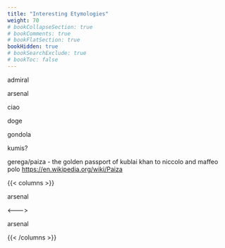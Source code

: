 ```yaml
---
title: "Interesting Etymologies"
weight: 70
# bookCollapseSection: true
# bookComments: true
# bookFlatSection: true
bookHidden: true
# bookSearchExclude: true
# bookToc: false
---
```


<!-- Use CNTRL + ALT + Z to cite from Zotero (Zotero has to run) -->

admiral

arsenal

ciao

doge

gondola

kumis?

gerega/paiza - the golden passport of kublai khan to niccolo and maffeo polo https://en.wikipedia.org/wiki/Paiza

{{< columns >}}

arsenal

<--->

arsenal

{{< /columns >}}
